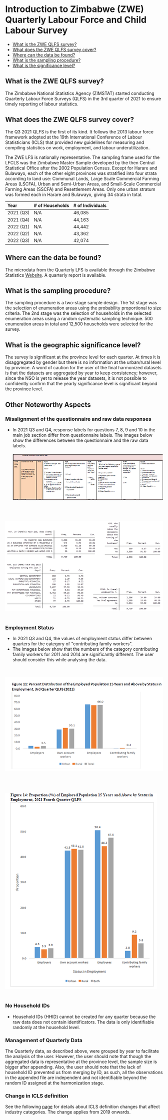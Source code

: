 # Introduction to Zimbabwe (ZWE) Quarterly Labour Force and Child Labour Survey

- [What is the ZWE QLFS survey?](#what-is-the-zwe-qlfs-survey)
- [What does the ZWE QLFS survey cover?](#what-does-the-zwe-qlfs-survey-cover)
- [Where can the data be found?](#where-can-the-data-be-found)
- [What is the sampling procedure?](#what-is-the-sampling-procedure)
- [What is the significance level?](#what-is-the-geographic-significance-level)

## What is the ZWE QLFS survey?

The Zimbabwe National Statistics Agency (ZIMSTAT) started conducting Quarterly Labour Force Surveys (QLFS) in the 3rd quarter of 2021 to ensure timely reporting of labour statistics.

## What does the ZWE QLFS survey cover?

The Q3 2021 QLFS is the first of its kind. It follows the 2013 labour force framework adopted at the 19th International Conference of Labour Statisticians (ICLS) that provided new guidelines for measuring and compiling statistics on work, employment, and labour underutilization.

The ZWE LFS is nationally representative. The sampling frame used for the LFCLS was the Zimbabwe Master Sample developed by the then Central Statistical Office after the 2002 Population Census. Except for Harare and Bulawayo, each of the other eight provinces was stratified into four strata according to land use: Communal Lands, Large Scale Commercial Farming Areas (LSCFA), Urban and Semi-Urban Areas, and Small-Scale Commercial Farming Areas (SSCFA) and Resettlement Areas. Only one urban stratum was formed each in Harare and Bulawayo, giving 34 strata in total.

| Year   | # of Households        | # of Individuals|
| :------- | :--------                             | :--------             |
| 2021 (Q3)       | N/A    | 46,085 |
| 2021 (Q4)       | N/A    | 44,163 |
| 2022 (Q1)       | N/A    | 44,442 |
| 2022 (Q2)       | N/A    | 43,362|
| 2022 (Q3)       | N/A    | 42,074 |

## Where can the data be found?
The microdata from the Quarterly LFS is available through the Zimbabwe Statistics [Website](https://www.zimstat.co.zw/labour-force-publications/). A quarterly report is available.

## What is the sampling procedure?
The sampling procedure is a two-stage sample design. The 1st stage was the selection of enumeration areas using the probability proportional to size criteria. The 2nd stage was the selection of households in the selected enumeration areas using a random systematic sampling technique. 500 enumeration areas in total and 12,500 households were selected for the survey. 

## What is the geographic significance level?
The survey is significant at the province level for each quarter. At times it is disaggregated by gender but there is no information at the urban/rural level by province. A word of caution for the user of the final harmonized datasets is that the datasets are aggregated by year to keep consistency; however, since the NSO is yet to release the year datasets, it is not possible to confidently confirm that the yearly significance level is significant beyond the province level. 

## Other Noteworthy Aspects

### Misalignment of the questionnaire and raw data responses
- In 2021 Q3 and Q4, response labels for questions 7, 8, 9 and 10 in the main job section differ from questionnaire labels. The images below show the differences between the questionnaire and the raw data labels.
<br></br>
![questionnaire](utilities/image1.PNG)
<br></br>

<br></br>
![rawdata](utilities/image2.png)
<br></br>

### Employment Status
- In 2021 Q3 and Q4, the values of employment status differ between quarters for the category of "contributing family workers". 
- The images below show that the numbers of the category contributing family workers for 2011 and 2014 are significantly different. The user should consider this while analysing the data.

<br></br>
![Quarter_3](utilities/q3_empstat.PNG)
<br></br>

<br></br>
![Quarter_4](utilities/Q4_empstat.PNG)
<br></br>

### No Household IDs
- Household IDs (HHID) cannot be created for any quarter because the raw data does not contain identificators. The data is only identifiable randomly at the household level.

### Management of Quarterly Data
The Quarterly data, as described above, were grouped by year to facilitate the analysis of the user. However, the user should note that though the aggregated data is representative at the province level, the sample size is bigger after appending. Also, the user should note that the lack of household ID prevented us from merging by ID, as such, all the observations in the appended file are independent and not identifiable beyond the random ID assigned at the harmonization stage.

### Change in ICLS definition

See the following [page]() for details about ICLS definition changes that affect industry categories. The change applies from 2019 onwards.





